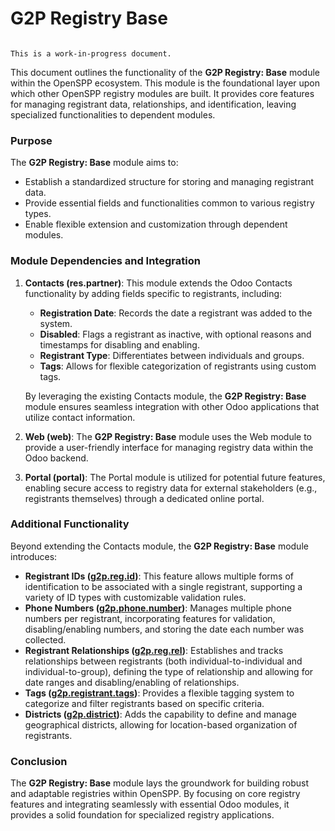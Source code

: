# G2P Registry Base

```{warning}

This is a work-in-progress document.
```

This document outlines the functionality of the **G2P Registry: Base** module within the OpenSPP ecosystem. This module is the foundational layer upon which other OpenSPP registry modules are built.  It provides core features for managing registrant data, relationships, and identification, leaving specialized functionalities to dependent modules.

### Purpose

The **G2P Registry: Base** module aims to:

* Establish a standardized structure for storing and managing registrant data.
* Provide essential fields and functionalities common to various registry types.
* Enable flexible extension and customization through dependent modules.

### Module Dependencies and Integration

1. **Contacts (res.partner)**:  This module extends the Odoo Contacts functionality by adding fields specific to registrants, including:
    * **Registration Date**: Records the date a registrant was added to the system.
    * **Disabled**:  Flags a registrant as inactive, with optional reasons and timestamps for disabling and enabling.
    * **Registrant Type**: Differentiates between individuals and groups. 
    * **Tags**: Allows for flexible categorization of registrants using custom tags.

    By leveraging the existing Contacts module, the **G2P Registry: Base** module ensures seamless integration with other Odoo applications that utilize contact information.

2. **Web (web)**:  The **G2P Registry: Base** module uses the Web module to provide a user-friendly interface for managing registry data within the Odoo backend. 

3. **Portal (portal)**: The Portal module is utilized for potential future features, enabling secure access to registry data for external stakeholders (e.g., registrants themselves) through a dedicated online portal. 


### Additional Functionality

Beyond extending the Contacts module, the **G2P Registry: Base** module introduces:

* **Registrant IDs ([g2p.reg.id](g2p.reg.id))**: This feature allows multiple forms of identification to be associated with a single registrant, supporting a variety of ID types with customizable validation rules.
* **Phone Numbers ([g2p.phone.number](g2p.phone.number))**:  Manages multiple phone numbers per registrant, incorporating features for validation, disabling/enabling numbers, and storing the date each number was collected.
* **Registrant Relationships ([g2p.reg.rel](g2p.reg.rel))**: Establishes and tracks relationships between registrants (both individual-to-individual and individual-to-group), defining the type of relationship and allowing for date ranges and disabling/enabling of relationships.
* **Tags ([g2p.registrant.tags](g2p.registrant.tags))**: Provides a flexible tagging system to categorize and filter registrants based on specific criteria.
* **Districts ([g2p.district](g2p.district))**: Adds the capability to define and manage geographical districts, allowing for location-based organization of registrants. 

### Conclusion

The **G2P Registry: Base** module lays the groundwork for building robust and adaptable registries within OpenSPP. By focusing on core registry features and integrating seamlessly with essential Odoo modules, it provides a solid foundation for specialized registry applications. 
